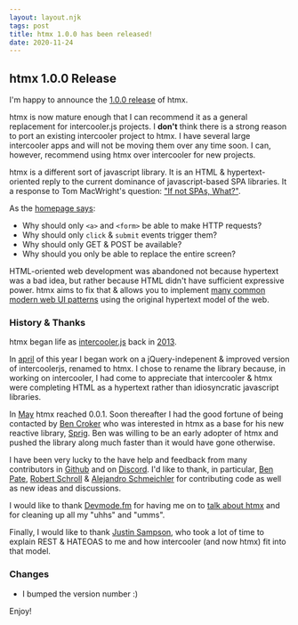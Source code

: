 ```yaml
---
layout: layout.njk
tags: post
title: htmx 1.0.0 has been released!
date: 2020-11-24
---
```


## htmx 1.0.0 Release

I'm happy to announce the [1.0.0 release](https://unpkg.com/browse/htmx.org@1.0.0/) of htmx.

htmx is now mature enough that I can recommend it as a general replacement for intercooler.js
projects.  I **don't** think there is a strong reason to port an existing intercooler project to
htmx.  I have several large intercooler apps and will not be moving them over any time soon. I can, however, recommend using htmx over intercooler for new projects.

htmx is a different sort of javascript library.  It is an HTML & hypertext-oriented reply to the current dominance of javascript-based SPA libraries.  It a response to Tom MacWright's question:
["If not SPAs, What?"](https://macwright.com/2020/10/28/if-not-spas.html).

As the [homepage says](https://htmx.org):

* Why should only `<a>` and `<form>` be able to make HTTP requests?
* Why should only `click` & `submit` events trigger them?
* Why should only GET & POST be available?
* Why should you only be able to replace the entire screen?

HTML-oriented web development was abandoned not because hypertext was a bad idea, but rather because HTML didn't have sufficient expressive power.  htmx aims to fix that & allows you to implement [many common modern web UI patterns](https://htmx.org/examples/) using the original hypertext model of the web.
 
### History & Thanks

htmx began life as [intercooler.js](https://intercoolerjs.org) back in [2013](https://github.com/bigskysoftware/intercooler-js/commit/62d3dbdb5c056ee866aba3575e148de649fc3efe).

In [april](https://github.com/bigskysoftware/htmx/commit/e38dea64dd1065003a0e833d7b469d24e6bc2919) of this year I began work on a jQuery-indepenent & improved version of intercoolerjs, renamed
to htmx.  I chose to rename the library because, in working on intercooler, I had come to appreciate that intercooler & htmx were completing HTML as a hypertext rather than idiosyncratic javascript libraries.
  
In [May](https://github.com/bigskysoftware/htmx/releases/tag/v0.0.1) htmx reached 0.0.1.  Soon thereafter I had the good fortune of being contacted by [Ben Croker](https://twitter.com/ben_pylo)
who was interested in htmx as a base for his new reactive library, [Sprig](https://putyourlightson.com/plugins/sprig).  Ben was willing to be an early adopter of htmx and pushed the library along
much faster than it would have gone otherwise.

I have been very lucky to the have help and feedback from many contributors in [Github](https://github.com/bigskysoftware/htmx/graphs/contributors) and on [Discord](https://htmx.org/discord).  I'd like to thank, in particular, [Ben Pate](https://github.com/benpate), [Robert Schroll](https://github.com/rschroll) & [Alejandro Schmeichler](https://github.com/jreviews) for contributing code as well as new ideas and discussions.

I would like to thank [Devmode.fm](https://devmode.fm/) for having me on to [talk about htmx](https://devmode.fm/episodes/dynamic-html-with-htmx) and for cleaning up all my "uhhs" and "umms".  

Finally, I would like to thank [Justin Sampson](https://github.com/jsampson), who took a lot of time to explain REST & HATEOAS to me and how intercooler (and now htmx) fit into that model.

### Changes

* I bumped the version number :)

Enjoy!
